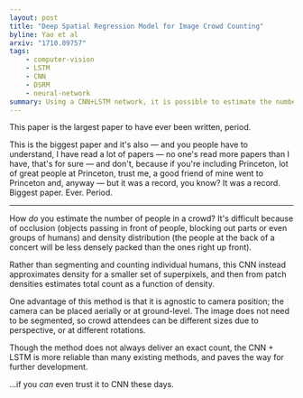 ```yaml
---
layout: post
title: "Deep Spatial Regression Model for Image Crowd Counting"
byline: Yao et al
arxiv: "1710.09757"
tags:
    - computer-vision
    - LSTM
    - CNN
    - DSRM
    - neural-network
summary: Using a CNN+LSTM network, it is possible to estimate the number of people in a photograph of a large crowd with a high degree of reliability.
---
```


This paper is the largest paper to have ever been written, period.

This is the biggest paper and it's also — and you people have to understand, I have read a lot of papers — no one's read more papers than I have, that's for sure — and don't, because if you're including Princeton, lot of great people at Princeton, trust me, a good friend of mine went to Princeton and, anyway — but it was a record, you know? It was a record. Biggest paper. Ever. Period.

---

How _do_ you estimate the number of people in a crowd? It's difficult because of occlusion (objects passing in front of people, blocking out parts or even groups of humans) and density distribution (the people at the back of a concert will be less densely packed than the ones right up front).

Rather than segmenting and counting individual humans, this CNN instead approximates density for a smaller set of superpixels, and then from patch densities estimates total count as a function of density.

One advantage of this method is that it is agnostic to camera position; the camera can be placed aerially or at ground-level. The image does not need to be segmented, so crowd attendees can be different sizes due to perspective, or at different rotations.

Though the method does not always deliver an exact count, the CNN + LSTM is more reliable than many existing methods, and paves the way for further development.

...if you _can_ even trust it to CNN these days.
